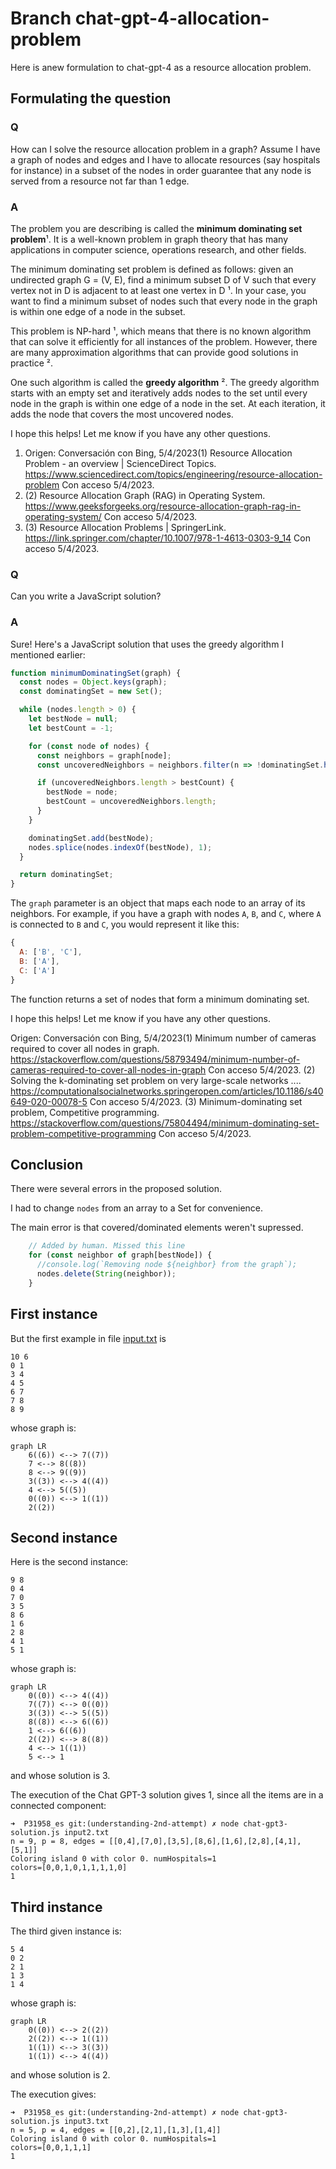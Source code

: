 # Branch chat-gpt-4-allocation-problem

Here is anew formulation to chat-gpt-4 as a resource allocation problem.


## Formulating the question

### Q 

How can I solve the resource allocation problem in a graph? Assume I have a graph of nodes and edges and I have to allocate resources (say hospitals for instance) in a subset of the nodes in order guarantee that any node is served from a resource not far than 1 edge.

### A

The problem you are describing is called the **minimum dominating set problem**¹. It is a well-known problem in graph theory that has many applications in computer science, operations research, and other fields.

The minimum dominating set problem is defined as follows: given an undirected graph G = (V, E), find a minimum subset D of V such that every vertex not in D is adjacent to at least one vertex in D ¹. In your case, you want to find a minimum subset of nodes such that every node in the graph is within one edge of a node in the subset.

This problem is NP-hard ¹, which means that there is no known algorithm that can solve it efficiently for all instances of the problem. However, there are many approximation algorithms that can provide good solutions in practice ².

One such algorithm is called the **greedy algorithm** ². The greedy algorithm starts with an empty set and iteratively adds nodes to the set until every node in the graph is within one edge of a node in the set. At each iteration, it adds the node that covers the most uncovered nodes.

I hope this helps! Let me know if you have any other questions.

1. Origen: Conversación con Bing, 5/4/2023(1) Resource Allocation Problem - an overview | ScienceDirect Topics. https://www.sciencedirect.com/topics/engineering/resource-allocation-problem Con acceso 5/4/2023.
2. (2) Resource Allocation Graph (RAG) in Operating System. https://www.geeksforgeeks.org/resource-allocation-graph-rag-in-operating-system/ Con acceso 5/4/2023.
3. (3) Resource Allocation Problems | SpringerLink. https://link.springer.com/chapter/10.1007/978-1-4613-0303-9_14 Con acceso 5/4/2023.

### Q

Can you write a JavaScript solution?

### A 

Sure! Here's a JavaScript solution that uses the greedy algorithm I mentioned earlier:

```javascript
function minimumDominatingSet(graph) {
  const nodes = Object.keys(graph);
  const dominatingSet = new Set();

  while (nodes.length > 0) {
    let bestNode = null;
    let bestCount = -1;

    for (const node of nodes) {
      const neighbors = graph[node];
      const uncoveredNeighbors = neighbors.filter(n => !dominatingSet.has(n));

      if (uncoveredNeighbors.length > bestCount) {
        bestNode = node;
        bestCount = uncoveredNeighbors.length;
      }
    }

    dominatingSet.add(bestNode);
    nodes.splice(nodes.indexOf(bestNode), 1);
  }

  return dominatingSet;
}
```

The `graph` parameter is an object that maps each node to an array of its neighbors. For example, if you have a graph with nodes `A`, `B`, and `C`, where `A` is connected to `B` and `C`, you would represent it like this:

```javascript
{
  A: ['B', 'C'],
  B: ['A'],
  C: ['A']
}
```

The function returns a set of nodes that form a minimum dominating set.

I hope this helps! Let me know if you have any other questions.

Origen: Conversación con Bing, 5/4/2023(1) Minimum number of cameras required to cover all nodes in graph. https://stackoverflow.com/questions/58793494/minimum-number-of-cameras-required-to-cover-all-nodes-in-graph Con acceso 5/4/2023.
(2) Solving the k-dominating set problem on very large-scale networks .... https://computationalsocialnetworks.springeropen.com/articles/10.1186/s40649-020-00078-5 Con acceso 5/4/2023.
(3) Minimum-dominating set problem, Competitive programming. https://stackoverflow.com/questions/75804494/minimum-dominating-set-problem-competitive-programming Con acceso 5/4/2023.

## Conclusion

There were several errors in the proposed solution.

I had to change `nodes` from an array to a Set for convenience.

The main error is that covered/dominated elements weren't supressed.

```js
    // Added by human. Missed this line
    for (const neighbor of graph[bestNode]) {
      //console.log(`Removing node ${neighbor} from the graph`);
      nodes.delete(String(neighbor));
    }
```

## First instance

But the first example in file [input.txt](input.txt) is 

```
10 6
0 1
3 4
4 5
6 7
7 8
8 9
```

whose graph is:

```mermaid
graph LR
    6((6)) <--> 7((7))
    7 <--> 8((8))
    8 <--> 9((9))
    3((3)) <--> 4((4))
    4 <--> 5((5))
    0((0)) <--> 1((1))
    2((2))
```
## Second instance

Here is the second instance:

```
9 8
0 4
7 0
3 5
8 6
1 6
2 8
4 1
5 1
```

whose graph is:

```mermaid
graph LR
    0((0)) <--> 4((4))
    7((7)) <--> 0((0))
    3((3)) <--> 5((5))
    8((8)) <--> 6((6))
    1 <--> 6((6))
    2((2)) <--> 8((8))
    4 <--> 1((1))
    5 <--> 1
```

and whose solution is 3.

The execution of the Chat GPT-3 solution gives 1, since all the items are in a connected component:

```
➜  P31958_es git:(understanding-2nd-attempt) ✗ node chat-gpt3-solution.js input2.txt 
n = 9, p = 8, edges = [[0,4],[7,0],[3,5],[8,6],[1,6],[2,8],[4,1],[5,1]]
Coloring island 0 with color 0. numHospitals=1
colors=[0,0,1,0,1,1,1,1,0]
1
```

## Third instance

The third given instance is:

```
5 4
0 2
2 1
1 3
1 4
```
whose graph is:

```mermaid
graph LR
    0((0)) <--> 2((2))
    2((2)) <--> 1((1))
    1((1)) <--> 3((3))
    1((1)) <--> 4((4))
```

and whose solution is 2.

The execution gives:

```
➜  P31958_es git:(understanding-2nd-attempt) ✗ node chat-gpt3-solution.js input3.txt
n = 5, p = 4, edges = [[0,2],[2,1],[1,3],[1,4]]
Coloring island 0 with color 0. numHospitals=1
colors=[0,0,1,1,1]
1
```
